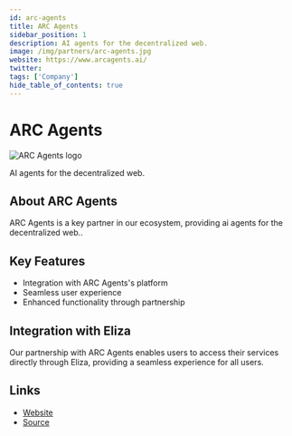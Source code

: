 ```yaml
---
id: arc-agents
title: ARC Agents
sidebar_position: 1
description: AI agents for the decentralized web.
image: /img/partners/arc-agents.jpg
website: https://www.arcagents.ai/
twitter:
tags: ['Company']
hide_table_of_contents: true
---
```


# ARC Agents

<div className="partner-logo">
  <img src="/img/partners/arc-agents.jpg" alt="ARC Agents logo" />
</div>

AI agents for the decentralized web.

## About ARC Agents

ARC Agents is a key partner in our ecosystem, providing ai agents for the decentralized web..

## Key Features

- Integration with ARC Agents's platform
- Seamless user experience
- Enhanced functionality through partnership

## Integration with Eliza

Our partnership with ARC Agents enables users to access their services directly through Eliza, providing a seamless experience for all users.

## Links

- [Website](https://www.arcagents.ai/)
- [Source](https://www.arcagents.ai/)
